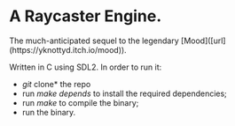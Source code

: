 <!DOCTYPE html>
<html>
<body>

<h1><b>A Raycaster Engine.</b></h1>
The much-anticipated sequel to the legendary [Mood]([url](https://yknottyd.itch.io/mood)).

Written in C using SDL2.
In order to run it:
<ul>
    <li><i>git</i> clone* the repo</li>
    <li>run <i>make depends</i> to install the required dependencies;</li>
    <li>run <i>make</i> to compile the binary;</li>
    <li>run the binary.</li>
</ul>

</body>
</html>
